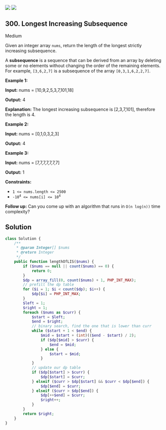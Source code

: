 [![](https://img.shields.io/github/stars/LeetCode-in-Php/LeetCode-in-Php?label=Stars&style=flat-square)](https://github.com/LeetCode-in-Php/LeetCode-in-Php)
[![](https://img.shields.io/github/forks/LeetCode-in-Php/LeetCode-in-Php?label=Fork%20me%20on%20GitHub%20&style=flat-square)](https://github.com/LeetCode-in-Php/LeetCode-in-Php/fork)

## 300\. Longest Increasing Subsequence

Medium

Given an integer array `nums`, return the length of the longest strictly increasing subsequence.

A **subsequence** is a sequence that can be derived from an array by deleting some or no elements without changing the order of the remaining elements. For example, `[3,6,2,7]` is a subsequence of the array `[0,3,1,6,2,2,7]`.

**Example 1:**

**Input:** nums = [10,9,2,5,3,7,101,18]

**Output:** 4

**Explanation:** The longest increasing subsequence is [2,3,7,101], therefore the length is 4. 

**Example 2:**

**Input:** nums = [0,1,0,3,2,3]

**Output:** 4 

**Example 3:**

**Input:** nums = [7,7,7,7,7,7,7]

**Output:** 1 

**Constraints:**

*   `1 <= nums.length <= 2500`
*   <code>-10<sup>4</sup> <= nums[i] <= 10<sup>4</sup></code>

**Follow up:** Can you come up with an algorithm that runs in `O(n log(n))` time complexity?

## Solution

```php
class Solution {
    /**
     * @param Integer[] $nums
     * @return Integer
     */
    public function lengthOfLIS($nums) {
        if ($nums == null || count($nums) == 0) {
            return 0;
        }
        $dp = array_fill(0, count($nums) + 1, PHP_INT_MAX);
        // prefill the dp table
        for ($i = 1; $i < count($dp); $i++) {
            $dp[$i] = PHP_INT_MAX;
        }
        $left = 1;
        $right = 1;
        foreach ($nums as $curr) {
            $start = $left;
            $end = $right;
            // binary search, find the one that is lower than curr
            while ($start + 1 < $end) {
                $mid = $start + (int)(($end - $start) / 2);
                if ($dp[$mid] > $curr) {
                    $end = $mid;
                } else {
                    $start = $mid;
                }
            }
            // update our dp table
            if ($dp[$start] > $curr) {
                $dp[$start] = $curr;
            } elseif ($curr > $dp[$start] && $curr < $dp[$end]) {
                $dp[$end] = $curr;
            } elseif ($curr > $dp[$end]) {
                $dp[++$end] = $curr;
                $right++;
            }
        }
        return $right;
    }
}
```